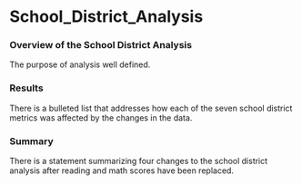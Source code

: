 # School_District_Analysis

### Overview of the School District Analysis

The purpose of analysis well defined.

### Results

There is a bulleted list that addresses how each of the seven school district metrics was affected by the changes in the data.

### Summary

There is a statement summarizing four changes to the school district analysis after reading and math scores have been replaced.
